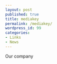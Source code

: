 ```yaml
---
layout: post
published: true
title: mediakey
permalink: /mediakey/
wordpress_id: 99
categories:
- Links
- News
---
```



Our company
